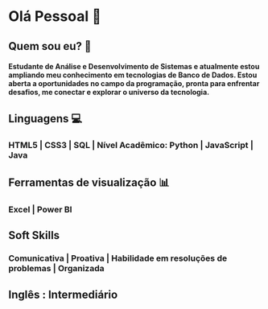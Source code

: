 # Olá Pessoal 👋 
## Quem sou eu? 💓
#### Estudante de Análise e Desenvolvimento de Sistemas e atualmente estou ampliando meu conhecimento em tecnologias de Banco de Dados. Estou aberta a oportunidades no campo da programação, pronta para enfrentar desafios, me conectar e explorar o universo da tecnologia.


## Linguagens 💻

### HTML5 | CSS3 | SQL | Nível Acadêmico: Python | JavaScript | Java 



## Ferramentas de visualização 📊

### Excel | Power BI



## Soft Skills

### Comunicativa | Proativa | Habilidade em resoluções de problemas | Organizada


## Inglês : Intermediário
